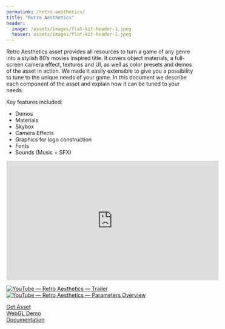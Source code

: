 ```yaml
---
permalink: /retro-aesthetics/
title: "Retro Aesthetics"
header:
  image: /assets/images/flat-kit-header-1.jpeg
  teaser: assets/images/flat-kit-header-1.jpeg
---
```


Retro Aesthetics asset provides all resources to turn a game of any genre into a stylish 80’s movies inspired title. It covers object materials, a full-screen camera effect, textures and UI, as well as color presets and demos of the asset in action. We made it easily extensible to give you a possibility to tune to the unique needs of your game. In this document we describe each component of the asset and explain how it can be tuned to your needs.  

Key features included:
  * Demos  
  * Materials 
  * Skybox  
  * Camera Effects  
  * Graphics for logo construction  
  * Fonts  
  * Sounds (Music + SFX)

<iframe width="560" height="315" src="https://www.youtube.com/embed/suI6L7yR0D4" title="YouTube video player" frameborder="0" allow="accelerometer; autoplay; clipboard-write; encrypted-media; gyroscope; picture-in-picture" allowfullscreen></iframe>

[![YouTube — Retro Aesthetics — Trailer]()](https://youtu.be/suI6L7yR0D4)  
[![YouTube — Retro Aesthetics — Parameters Overview]()](https://youtu.be/8EcD7yOba0Y)  

[Get Asset](https://assetstore.unity.com/packages/tools/particles-effects/retro-aesthetics-79538?aid=1101lHzQ&utm_source=aff)  
[WebGL Demo](http://dustyroom.com/retro-aesthetics/demo1/)  
[Documentation](http://staging.dustyroom.com/assets/_pages/docs/retro-aesthetics-online-manual)  
